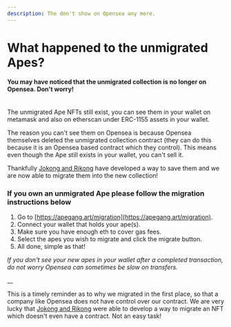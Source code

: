 ```yaml
---
description: The don't show on Opensea any more.
---
```


# What happened to the unmigrated Apes?

#### You may have noticed that the unmigrated collection is no longer on Opensea. Don't worry!

\
The unmigrated Ape NFTs still exist, you can see them in your wallet on metamask and also on etherscan under ERC-1155 assets in your wallet.

The reason you can't see them on Opensea is because Opensea themselves deleted the unmigrated collection contract (they can do this because it is an Opensea based contract which they control). This means even though the Ape still exists in your wallet, you can't sell it.&#x20;

Thankfully [Jokong and Rikong](../about-us/founders.md) have developed a way to save them and we are now able to migrate them into the new collection!

### If you own an unmigrated Ape please follow the migration instructions below

1. &#x20;Go to [https://apegang.art/migration](https://apegang.art/migration).
2. Connect your wallet that holds your ape(s).
3. Make sure you have enough eth to cover gas fees.
4. Select the apes you wish to migrate and click the migrate button.
5. All done, simple as that!

_If you don't see your new apes in your wallet after a completed transaction, do not worry Opensea can sometimes be slow on transfers._

__

This is a timely reminder as to why we migrated in the first place, so that a company like Opensea does not have control over our contract. We are very lucky that [Jokong and Rikong](../about-us/founders.md) were able to develop a way to migrate an NFT which doesn't even have a contract. Not an easy task!

